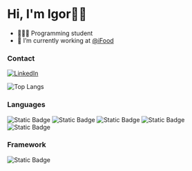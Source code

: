 # Hi, I'm Igor🧙‍♂️
- 🧑🏻‍💻 Programming student
- 🍲 I’m currently working at [@iFood](https://www.linkedin.com/company/ifood-/)

### Contact
[![LinkedIn](https://img.shields.io/badge/LinkedIn-0077B5?style=for-the-badge&logo=linkedin&logoColor=white)](https://www.linkedin.com/in/igorfreitasrocha/)

![Top Langs](https://github-readme-stats.vercel.app/api/top-langs/?username=igorfreitasrocha&layout=compact&theme=dracula)

<!--![Igor GitHub stats](https://github-readme-stats.vercel.app/api?username=igorfreitasrocha&show_icons=true&theme=dracula)-->

### Languages
![Static Badge](https://img.shields.io/badge/HTML-orange?style=for-the-badge&logo=html5)
![Static Badge](https://img.shields.io/badge/CSS-blue?style=for-the-badge&logo=css3)
![Static Badge](https://img.shields.io/badge/JAVASCRIPT-lightyellow?style=for-the-badge&logo=javascript)
![Static Badge](https://img.shields.io/badge/MYSQL-white?style=for-the-badge&logo=mysql)
![Static Badge](https://img.shields.io/badge/PHP-purple?style=for-the-badge&logo=php)

### Framework
![Static Badge](https://img.shields.io/badge/BOOTSTRAP-darkblue?style=for-the-badge&logo=bootstrap)






